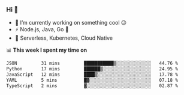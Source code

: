 ### Hi 👋

<!--
**nodejh/nodejh** is a ✨ _special_ ✨ repository because its `README.md` (this file) appears on your GitHub profile.

Here are some ideas to get you started:

- 🔭 I’m currently working on ...
- 🌱 I’m currently learning ...
- 👯 I’m looking to collaborate on ...
- 🤔 I’m looking for help with ...
- 💬 Ask me about ...
- 📫 How to reach me: ...
- 😄 Pronouns: ...
- ⚡ Fun fact: ...
-->

- 🔭 I’m currently working on something cool :wink:
- ⚡ Node.js, Java, Go :thought_balloon:
- 🤖 Serverless, Kubernetes, Cloud Native

📊 **This week I spent my time on**

<!--START_SECTION:waka-->

```txt
JSON         31 mins         ███████████▒░░░░░░░░░░░░░   44.76 %
Python       17 mins         ██████▒░░░░░░░░░░░░░░░░░░   24.95 %
JavaScript   12 mins         ████▒░░░░░░░░░░░░░░░░░░░░   17.78 %
YAML         5 mins          █▓░░░░░░░░░░░░░░░░░░░░░░░   07.18 %
TypeScript   2 mins          ▓░░░░░░░░░░░░░░░░░░░░░░░░   02.87 %
```

<!--END_SECTION:waka-->


<!--
:traffic_light: **Visitors**

![visitors](https://visitor-badge.glitch.me/badge?page_id=nodejh.nodejh)
-->
